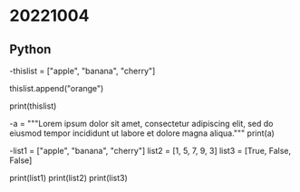 # 20221004
## Python

-thislist = ["apple", "banana", "cherry"]

 thislist.append("orange")

 print(thislist)
 
 
-a = """Lorem ipsum dolor sit amet,
consectetur adipiscing elit,
sed do eiusmod tempor incididunt
ut labore et dolore magna aliqua."""
print(a)

-list1 = ["apple", "banana", "cherry"]
 list2 = [1, 5, 7, 9, 3]
 list3 = [True, False, False]

 print(list1)
 print(list2)
 print(list3)









